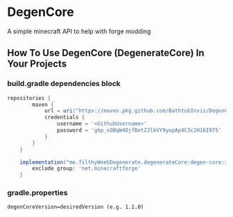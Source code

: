 # DegenCore
A simple minecraft API to help with forge modding

## How To Use DegenCore (DegenerateCore) In Your Projects

### build.gradle dependencies block
```gradle
repositories {
        maven {
            url = uri("https://maven.pkg.github.com/BathtubInvis/DegenCore")
            credentials {
                username = '<GithubUsername>'
                password = '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'
            }
        }
    }

    implementation("me.filthyWeebDegenerate.degenerateCore:degen-core:${project.degenCoreVersion}") {
        exclude group: 'net.minecraftforge'
    }
```

### gradle.properties

```properties
degenCoreVersion=desiredVersion (e.g. 1.1.0)
```

